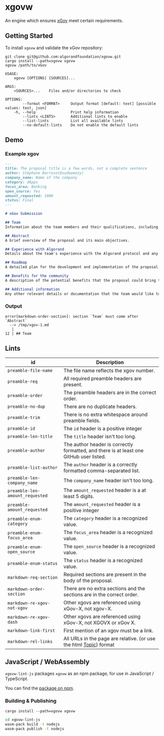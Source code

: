 xgovw
====

An engine which ensures [xGov](https://github.com/algorandfoundation/xGov) meet certain requirements.

## Getting Started

To install `xgovw` and validate the xGov repository:

```console
git clone git@github.com:algorandfoundation/xgovw.git
cargo install --path=xgovw xgovw
xgovw /path/to/xGov
```

```
USAGE:
    xgovw [OPTIONS] [SOURCES]...

ARGS:
    <SOURCES>...    Files and/or directories to check

OPTIONS:
        --format <FORMAT>     Output format [default: text] [possible values: text, json]
    -h, --help                Print help information
        --lints <LINTS>       Additional lints to enable
        --list-lints          List all available lints
        --no-default-lints    Do not enable the default lints
```



## Demo

### Example xgov

```markdown
---
title: The proposal title is a few words, not a complete sentence
author: Stéphane Barroso(@sudoweezy)
company_name: Name of the company
category: dApps
focus_area: Banking
open_source: Yes
amount_requested: 1000
status: Final
---

# xGov Submission

## Team
Information about the team members and their qualifications, including relevant experience and skills.

## Abstract
A brief overview of the proposal and its main objectives.

## Experience with Algorand
Details about the team's experience with the Algorand protocol and any previous projects built on it.

## Roadmap
A detailed plan for the development and implementation of the proposal, including timelines and milestones.

## Benefits for the community
A description of the potential benefits that the proposal could bring to the Algorand community and its users.

## Additional information
Any other relevant details or documentation that the team would like to include in the proposal.
```

### Output

```
error[markdown-order-section]: section `Team` must come after `Abstract`
  --> /tmp/xgov-1.md
   |
12 | ## Team
```

## Lints

| id                                  | Description                                                                                   |
|-------------------------------------|-----------------------------------------------------------------------------------------------|
| `preamble-file-name`                | The file name reflects the xgov number.                                                       |
| `preamble-req`                      | All required preamble headers are present.                                                    |
| `preamble-order`                    | The preamble headers are in the correct order.                                                |
| `preamble-no-dup`                   | There are no duplicate headers.                                                               |
| `preamble-trim`                     | There is no extra whitespace around preamble fields.                                          |
| `preamble-id`                         | The `id` header is a positive integer                                                     |
| `preamble-len-title`                | The `title` header isn't too long.                                                            |
| `preamble-author`                   | The author header is correctly formatted, and there is at least one GitHub user listed.       |
| `preamble-list-author`              | The `author` header is a correctly formatted comma-separated list.                            |
| `preamble-len-company_name`         | The `company_name` header isn't too long.                                                     |
| `preamble-len-amount_requested`         | The `amount_requested` header is a at least 5 digits. |
| `preamble-amount_requested`         | The `amount_requested` header is a positive integer                                           |
| `preamble-enum-category`            | The `category` header is a recognized value.                                                  |
| `preamble-enum-focus_area`          | The `focus_area` header is a recognized value.                                                |
| `preamble-enum-open_source`         | The `open_source` header is a recognized value.                                               |
| `preamble-enum-status`              | The `status` header is a recognized value.                                                    |
| `markdown-req-section`              | Required sections are present in the body of the proposal.                                    |
| `markdown-order-section`            | There are no extra sections and the sections are in the correct order.                        |
| `markdown-re-xgov-not-xgov`         | Other xgovs are referenced using xGov-X, not xgov-X.                                          |
| `markdown-re-xgov-dash`             | Other xgovs are referenced using xGov-X, not XGOVX or xGov X.                                  |
| `markdown-link-first`               | First mention of an xgov must be a link.                                                      |
| `markdown-rel-links`                | All URLs in the page are relative. (or use the html <a href="uri">Topic<a>) format            |


## JavaScript / WebAssembly

`xgovw-lint-js` packages `xgovw` as an npm package, for use in JavaScript / TypeScript.

You can find the [package on npm](https://www.npmjs.com/package/xgovw-lint-js).

### Building & Publishing

`cargo install --path=xgovw xgovw`

```bash
cd xgovw-lint-js
wasm-pack build -t nodejs
wasm-pack publish -t nodejs
```
